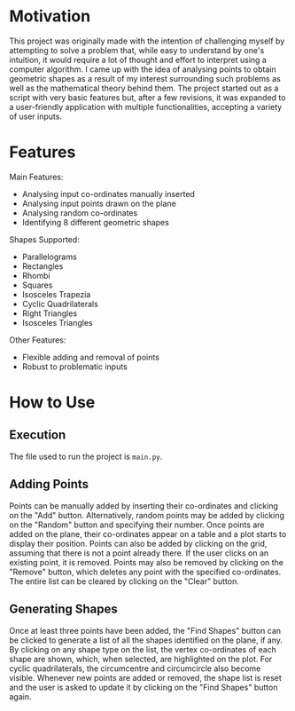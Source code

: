 # Motivation

This project was originally made with the intention of challenging myself by attempting to solve a problem that, while easy to understand by one's intuition, it would require a lot of thought and effort to interpret using a computer algorithm. I came up with the idea of analysing points to obtain geometric shapes as a result of my interest surrounding such problems as well as the mathematical theory behind them. The project started out as a script with very basic features but, after a few revisions, it was expanded to a user-friendly application with multiple functionalities, accepting a variety of user inputs.

# Features

Main Features:

* Analysing input co-ordinates manually inserted
* Analysing input points drawn on the plane
* Analysing random co-ordinates
* Identifying 8 different geometric shapes

Shapes Supported:

* Parallelograms
* Rectangles
* Rhombi
* Squares
* Isosceles Trapezia
* Cyclic Quadrilaterals
* Right Triangles
* Isosceles Triangles

Other Features:

* Flexible adding and removal of points
* Robust to problematic inputs

# How to Use

## Execution

The file used to run the project is ``main.py``.

## Adding Points

Points can be manually added by inserting their co-ordinates and clicking on the "Add" button. Alternatively, random points may be added by clicking on the "Random" button and specifying their number. Once points are added on the plane, their co-ordinates appear on a table and a plot starts to display their position. Points can also be added by clicking on the grid, assuming that there is not a point already there. If the user clicks on an existing point, it is removed. Points may also be removed by clicking on the "Remove" button, which deletes any point with the specified co-ordinates. The entire list can be cleared by clicking on the "Clear" button.

## Generating Shapes

Once at least three points have been added, the "Find Shapes" button can be clicked to generate a list of all the shapes identified on the plane, if any. By clicking on any shape type on the list, the vertex co-ordinates of each shape are shown, which, when selected, are highlighted on the plot. For cyclic quadrilaterals, the circumcentre and circumcircle also become visible. Whenever new points are added or removed, the shape list is reset and the user is asked to update it by clicking on the "Find Shapes" button again.

